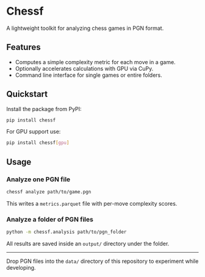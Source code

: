 # Chessf

A lightweight toolkit for analyzing chess games in PGN format.

## Features

- Computes a simple complexity metric for each move in a game.
- Optionally accelerates calculations with GPU via CuPy.
- Command line interface for single games or entire folders.

## Quickstart

Install the package from PyPI:

```bash
pip install chessf
```

For GPU support use:

```bash
pip install chessf[gpu]
```

## Usage

### Analyze one PGN file

```bash
chessf analyze path/to/game.pgn
```

This writes a `metrics.parquet` file with per-move complexity scores.

### Analyze a folder of PGN files

```bash
python -m chessf.analysis path/to/pgn_folder
```

All results are saved inside an `output/` directory under the folder.

---

Drop PGN files into the `data/` directory of this repository to experiment
while developing.

